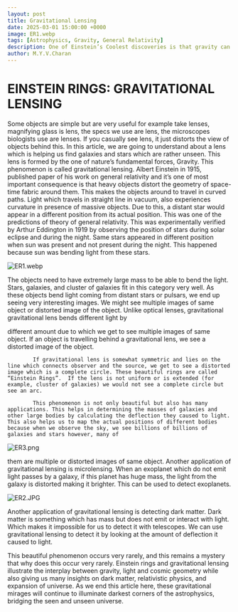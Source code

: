 ```yaml
---
layout: post
title: Gravitational Lensing
date: 2025-03-01 15:00:00 +0000
image: ER1.webp
tags: [Astrophysics, Gravity, General Relativity]
description: One of Einstein’s Coolest discoveries is that gravity can act as lens, but how can gravity act as lens? Know more about it.
author: M.Y.V.Charan
---
```


# EINSTEIN RINGS: GRAVITATIONAL LENSING

Some objects are simple but are very useful for example take lenses, magnifying glass is lens, the specs we use are lens, the microscopes biologists use are lenses. If you casually see lens, it just distorts the view of objects behind this. In this article, we are going to understand about a lens which is helping us find galaxies and stars which are rather unseen. This lens is formed by the one of nature’s fundamental forces, Gravity. This phenomenon is called gravitational lensing.
                             Albert Einstein in 1915, published paper of his work on general relativity and it’s one of most important consequence is that heavy objects distort the geometry of space-time fabric around them. This makes the objects around to travel in curved paths. Light which travels in straight line in vacuum, also experiences curvature in presence of massive objects. Due to this, a distant star would appear in a different position from its actual position. This was one of the predictions of theory of general relativity. This was experimentally verified by Arthur Eddington in 1919 by observing the position of stars during solar eclipse and during the night. Same stars appeared in different position when sun was present and not present during the night. This happened because sun was bending light from these stars.

![ER1.webp](ER1.webp)

The objects need to have extremely large mass to be able to bend the light. Stars, galaxies, and cluster of galaxies fit in this category very well. As these objects bend light coming from distant stars or pulsars, we end up seeing very interesting images. We might see multiple images of same object or distorted image of the object. Unlike optical lenses, gravitational 
gravitational lens bends different light  by 

different amount due to which we get to see multiple images of same object. If an object is travelling behind a gravitational lens, we see a distorted image of the object. 

            If gravitational lens is somewhat symmetric and lies on the line which connects observer and the source, we get to see a distorted image which is a complete circle. These beautiful rings are called “Einstein Rings”.  If the lens is not uniform or is extended (for example, cluster of galaxies) we would not see a complete circle but see an arc. 

            This phenomenon is not only beautiful but also has many applications. This helps in determining the masses of galaxies and other large bodies by calculating the deflection they caused to light. This also helps us to map the actual positions of different bodies because when we observe the sky, we see billions of billions of galaxies and stars however, many of 

![ER3.png](ER3.png)

them are multiple or distorted images of same object. Another application of gravitational lensing is microlensing. When an exoplanet which do not emit light passes by a galaxy, if this planet has huge mass, the light from the galaxy is distorted making it brighter. This can be used to detect exoplanets.

![ER2.JPG](ER2.jpg)

Another application of gravitational lensing is detecting dark matter. Dark matter is something which has mass but does not emit or interact with light. Which makes it impossible for us to detect it with telescopes. We can use gravitational lensing to detect it by looking at the amount of deflection it caused to light.

This beautiful phenomenon occurs very rarely, and this remains a mystery that why does this occur very rarely. Einstein rings and gravitational lensing illustrate the interplay between gravity, light and cosmic geometry while also giving us many insights on dark matter, relativistic physics, and expansion of universe. As we end this article here, these gravitational mirages will continue to illuminate darkest corners of the astrophysics, bridging the seen and unseen universe.

#

